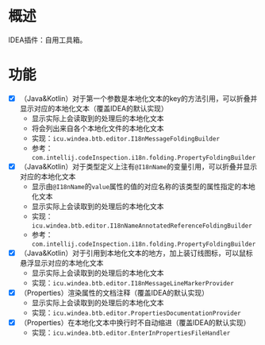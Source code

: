 # 概述

IDEA插件：自用工具箱。

# 功能

* [X] （Java&Kotlin）对于第一个参数是本地化文本的key的方法引用，可以折叠并显示对应的本地化文本（覆盖IDEA的默认实现）
  * 显示实际上会读取到的处理后的本地化文本
  * 将会列出来自各个本地化文件的本地化文本
  * 实现：`icu.windea.btb.editor.I18nMessageFoldingBuilder`
  * 参考：`com.intellij.codeInspection.i18n.folding.PropertyFoldingBuilder`
* [X] （Java&Kotlin）对于类型定义上注有`@I18nName`的变量引用，可以折叠并显示对应的本地化文本
  * 显示由`@I18nName`的`value`属性的值的对应名称的该类型的属性指定的本地化文本
  * 显示实际上会读取到的处理后的本地化文本
  * 实现：`icu.windea.btb.editor.I18nNameAnnotatedReferenceFoldingBuilder`
  * 参考：`com.intellij.codeInspection.i18n.folding.PropertyFoldingBuilder`
* [X] （Java&Kotlin）对于引用到本地化文本的地方，加上装订线图标，可以鼠标悬浮显示对应的本地化文本
  * 显示实际上会读取到的处理后的本地化文本
  * 实现：`icu.windea.btb.editor.I18nMessageLineMarkerProvider`
* [X] （Properties）渲染属性的文档注释（覆盖IDEA的默认实现）
  * 显示实际上会读取到的处理后的本地化文本
  * 实现：`icu.windea.btb.editor.PropertiesDocumentationProvider`
* [X] （Properties）在本地化文本中换行时不自动缩进（覆盖IDEA的默认实现）
  * 实现：`icu.windea.btb.editor.EnterInPropertiesFileHandler`